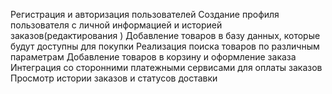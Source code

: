 Регистрация и авторизация пользователей
Создание профиля пользователя с личной информацией и историей заказов(редактирования )
Добавление товаров в базу данных, которые будут доступны для покупки
Реализация поиска товаров по различным параметрам
Добавление товаров в корзину и оформление заказа
Интеграция со сторонними платежными сервисами для оплаты заказов
Просмотр истории заказов и статусов доставки